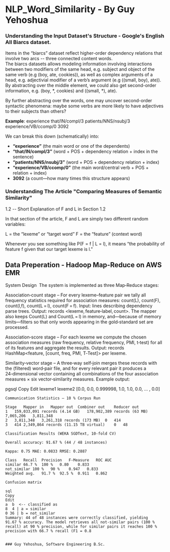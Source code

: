 # NLP_Word_Similarity - By Guy Yehoshua

### Understanding the Input Dataset's Structure - Google's English All Biarcs dataset.

Items in the “biarcs” dataset reflect higher-order dependency relations that involve two arcs -- three connected content words.  
The biarcs datasets allows modeling information involving interactions between two modifiers of the same head, e.g. subject and object of the same verb (e.g (boy, ate, cookies)), as well as complex arguments of a head, e.g. adjectivial modifier of a verb’s argument (e.g ((small, boy), ate)).
By abstracting over the middle element, we could also get second-order information, e.g. (boy, *, cookies) and ((small, *), ate).

By further abstracting over the words, one may uncover second-order syntactic phenomena: maybe some verbs are more likely to have adjectives to their subjects than others?

**Example**:
experience      that/IN/compl/3 patients/NNS/nsubj/3 experience/VB/ccomp/0      3092

We can break this down (schematically) into:

- **“experience”** (the main word or one of the dependents)
- **“that/IN/compl/3”** (word + POS + dependency relation + index in the sentence)
- **“patients/NNS/nsubj/3”** (word + POS + dependency relation + index)
- **“experience/VB/ccomp/0”** (the main word/central verb + POS + relation + index)
- **3092** (a count—how many times this structure appears)

### Understanding The Article "Comparing Measures of Semantic Similarity"
1.2 -- 
Short Explanation of F and L in Section 1.2

In that section of the article, F and L are simply two different random variables:

L = the “lexeme” or “target word”
F = the “feature” (context word)

Whenever you see something like P(F = f | L = l), it means “the probability of feature f given that our target lexeme is l.”

## Data Preperation - Hadoop Map-Reduce on AWS EMR
System Design 
The system is implemented as three Map‑Reduce stages:

Association‑count stage – For every lexeme–feature pair we tally all frequency statistics required for association measures: count(L), count(F), count(l,f), count(L = l), count(F = f).
Input: lines describing dependency parse trees.
Output: records <lexeme, feature‑label, count>.
The mapper also keeps Count(L) and Count(L = l) in memory, and—because of memory limits—filters so that only words appearing in the gold‑standard set are processed.

Association‑score stage – For each lexeme we compute the chosen association measures (raw frequency, relative frequency, PMI, t‑test) for all of its features and aggregate the results.
Output: records HashMap<feature, [count, freq, PMI, T‑Test]> per lexeme.

Similarity‑vector stage – A three‑way self‑join merges these records with the (filtered) word‑pair file, and for every relevant pair it produces a 24‑dimensional vector containing all combinations of the four association measures × six vector‑similarity measures.
Example output:

pgsql
Copy
Edit
lexeme1  lexeme2  [0.0, 0.0, 0.999998, 1.0, 1.0, 0.0, … , 0.0]
``` :contentReference[oaicite:2]{index=2}:contentReference[oaicite:3]{index=3}  
Communication Statistics – 10 % Corpus Run 

Stage	Mapper in	Mapper out	Combiner out	Reducer out
1	159,033,091 records (4.14 GB)	178,902,389 records (63 MB)	7,065,206	3,811,348
2	3,811,348	3,261,318 records (173 MB)	0	414
3	414	2,349,864 records (11.15 TB virtual)	0	48

Classification Results (WEKA SGDText, 10‑fold CV) 

Overall accuracy: 91.67 % (44 / 48 instances)

Kappa: 0.75 MAE: 0.0833 RMSE: 0.2887

Class	Recall	Precision	F‑Measure	ROC AUC
similar	66.7 %	100 %	0.80	0.833
not_similar	100 %	90 %	0.947	0.833
Weighted avg.	91.7 %	92.5 %	0.911	0.862

Confusion matrix

sql
Copy
Edit
a  b  <-- classified as
8  4 | a = similar
0 36 | b = not_similar
Summary: 44 of 48 instances were correctly classified, yielding 91.67 % accuracy. The model retrieves all not‑similar pairs (100 % recall) at 90 % precision, while for similar pairs it reaches 100 % precision with 66.7 % recall (F1 = 0.8


### Guy Yehoshua, Software Engineering B.Sc.
